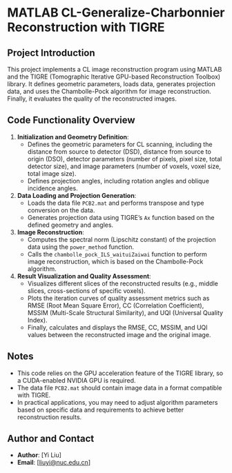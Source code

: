 # MATLAB CL-Generalize-Charbonnier Reconstruction with TIGRE

## Project Introduction
This project implements a CL image reconstruction program using MATLAB and the TIGRE (Tomographic Iterative GPU-based Reconstruction Toolbox) library. It defines geometric parameters, loads data, generates projection data, and uses the Chambolle-Pock algorithm for image reconstruction. Finally, it evaluates the quality of the reconstructed images.

## Code Functionality Overview
1. **Initialization and Geometry Definition**:
   - Defines the geometric parameters for CL scanning, including the distance from source to detector (DSD), distance from source to origin (DSO), detector parameters (number of pixels, pixel size, total detector size), and image parameters (number of voxels, voxel size, total image size).
   - Defines projection angles, including rotation angles and oblique incidence angles.
2. **Data Loading and Projection Generation**:
   - Loads the data file `PCB2.mat` and performs transpose and type conversion on the data.
   - Generates projection data using TIGRE’s `Ax` function based on the defined geometry and angles.
3. **Image Reconstruction**:
   - Computes the spectral norm (Lipschitz constant) of the projection data using the `power_method` function.
   - Calls the `chambolle_pock_ILS_waituiZaiwai` function to perform image reconstruction, which is based on the Chambolle-Pock algorithm.
4. **Result Visualization and Quality Assessment**:
   - Visualizes different slices of the reconstructed results (e.g., middle slices, cross-sections of specific voxels).
   - Plots the iteration curves of quality assessment metrics such as RMSE (Root Mean Square Error), CC (Correlation Coefficient), MSSIM (Multi-Scale Structural Similarity), and UQI (Universal Quality Index).
   - Finally, calculates and displays the RMSE, CC, MSSIM, and UQI values between the reconstructed image and the original image.

## Notes
- This code relies on the GPU acceleration feature of the TIGRE library, so a CUDA-enabled NVIDIA GPU is required.
- The data file `PCB2.mat` should contain image data in a format compatible with TIGRE.
- In practical applications, you may need to adjust algorithm parameters based on specific data and requirements to achieve better reconstruction results.

## Author and Contact
- **Author**: [Yi Liu]
- **Email**: [liuyi@nuc.edu.cn]
